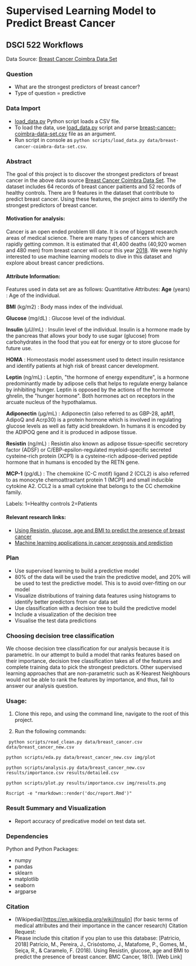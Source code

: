 # Supervised Learning Model to Predict Breast Cancer
## DSCI 522 Workflows
Data Source: [Breast Cancer Coimbra Data Set](https://archive.ics.uci.edu/ml/datasets/Breast+Cancer+Coimbra)

### Question

- What are the strongest predictors of breast cancer?
- Type of question = predictive 

### Data Import

- [load_data.py](https://github.com/UBC-MDS/Breast-Cancer-Prediction/blob/master/scripts/load_data.py) Python script loads a CSV file.
- To load the data, use [load_data.py](https://github.com/UBC-MDS/Breast-Cancer-Prediction/blob/master/scripts/load_data.py) script and parse [breast-cancer-coimbra-data-set.csv](https://github.com/UBC-MDS/Breast-Cancer-Prediction/blob/master/data/breast-cancer-coimbra-data-set.csv) file as an argument.
- Run script in console as `python scripts/load_data.py data/breast-cancer-coimbra-data-set.csv`.

### Abstract 

   The goal of this project is to discover the strongest predictors of breast cancer in the above data source [Breast Cancer Coimbra Data Set](https://archive.ics.uci.edu/ml/datasets/Breast+Cancer+Coimbra). The dataset includes 64 records of breast cancer paitients and 52 records of healthy controls. There are 9 features in the dataset that contribute to predict breast cancer. Using these features, the project aims to identify the strongest predictors of breast cancer.

#### Motivation for analysis:
   Cancer is an open ended problem till date. It is one of biggest research areas of medical science. There are many types of  cancers which are rapidly getting common. It is estimated that 41,400 deaths (40,920 women and 480 men) from breast cancer will occur this year [2018](https://www.cancer.net/cancer-types/breast-cancer/statistics/2015). We were highly interested to use machine learning models to dive in this dataset and explore about breast cancer predictions.

#### Attribute Information:
    
  Features used in data set are as follows:
  Quantitative Attributes: 
  **Age** (years) : Age of the individual.
  
  **BMI** (kg/m2) : Body mass index of the individual.
  
  **Glucose** (mg/dL) : Glucose level of the individual. 
  
  **Insulin** (µU/mL) : Insulin level of the individual. Insulin is a hormone made by the pancreas that allows your body to use sugar (glucose) from carbohydrates in the food that you eat for energy or to store glucose for future use.
  
  **HOMA** : Homeostasis model assessment used to detect insulin resistance and identify patients at high risk of breast cancer development.
  
  **Leptin** (ng/mL) : Leptin, "the hormone of energy expenditure", is a hormone predominantly made by adipose cells that helps to regulate energy balance by inhibiting hunger. Leptin is opposed by the actions of the hormone ghrelin, the "hunger hormone". Both hormones act on receptors in the arcuate nucleus of the hypothalamus. 
  
  **Adiponectin** (µg/mL) : Adiponectin (also referred to as GBP-28, apM1, AdipoQ and Acrp30) is a protein hormone which is involved in regulating glucose levels as well as fatty acid breakdown. In humans it is encoded by the ADIPOQ gene and it is produced in adipose tissue.
  
  **Resistin** (ng/mL) : Resistin also known as adipose tissue-specific secretory factor (ADSF) or C/EBP-epsilon-regulated myeloid-specific secreted cysteine-rich protein (XCP1) is a cysteine-rich adipose-derived peptide hormone that in humans is encoded by the RETN gene.
  
  **MCP-1** (pg/dL) : The chemokine (C-C motif) ligand 2 (CCL2) is also referred to as monocyte chemoattractant protein 1 (MCP1) and small inducible cytokine A2. CCL2 is a small cytokine that belongs to the CC chemokine family. 
  
  Labels: 
  1=Healthy controls 
  2=Patients

#### Relevant research links:
  - [Using Resistin, glucose, age and BMI to predict the presence of breast cancer](https://bmccancer.biomedcentral.com/articles/10.1186/s12885-017-3877-1)
  - [Machine learning applications in cancer prognosis and prediction](https://www.sciencedirect.com/science/article/pii/S2001037014000464)

### Plan

- Use supervised learning to build a predictive model
- 80% of the data will be used the train the predictive model, and 20% will be used to test the predictive model. This is to avoid over-fitting on our model
- Visualize distributions of training data features using histograms to identify better predictors from our data set
- Use classification with a decision tree to build the predictive model
- Include a visualization of the decision tree
- Visualise the test data predictions

### Choosing decision tree classification

We choose decision tree classification for our analysis because it is parametric. In our attempt to build a model that ranks features based on their importance, decision tree classification takes all of the features and complete training data to pick the strongest predictors. Other supervised learning approaches that are non-parametric such as K-Nearest Neighbours would not be able to rank the features by importance, and thus, fail to answer our analysis question.

### Usage:

1. Clone this repo, and using the command line, navigate to the root of this project.

2. Run the following commands:

`` python scripts/read_clean.py data/breast_cancer.csv data/breast_cancer_new.csv``

``python scripts/eda.py data/breast_cancer_new.csv img/plot``

``python scripts/analysis.py data/breast_cancer_new.csv results/importance.csv results/detailed.csv``

``python scripts/plot.py results/importance.csv img/results.png``

``Rscript -e "rmarkdown::render('doc/report.Rmd')"``

### Result Summary and Visualization

- Report accuracy of predicative model on test data set.

### Dependencies
Python and Python Packages:
- numpy
- pandas
- sklearn
- matplotlib
- seaborn
- argparse

### Citation 

- (Wikipedia)[https://en.wikipedia.org/wiki/Insulin] (for basic terms of medical attributes and their importance in the cancer research)
 Citation Request:
- Please include this citation if you plan to use this database: 
 [Patricio, 2018] Patrício, M., Pereira, J., Crisóstomo, J., Matafome, P., Gomes, M., Seiça, R., & Caramelo, F. (2018). Using Resistin, glucose, age and BMI to predict the presence of breast cancer. BMC Cancer, 18(1). [Web Link]